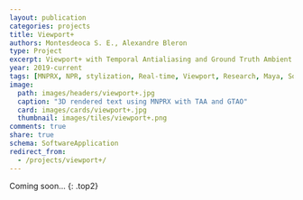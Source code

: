```yaml
---
layout: publication
categories: projects
title: Viewport+
authors: Montesdeoca S. E., Alexandre Bleron
type: Project
excerpt: Viewport+ with Temporal Antialiasing and Ground Truth Ambient Occlusion within MNPRX
year: 2019-current
tags: [MNPRX, NPR, stylization, Real-time, Viewport, Research, Maya, Software]
image:
  path: images/headers/viewport+.jpg
  caption: "3D rendered text using MNPRX with TAA and GTAO"
  card: images/cards/viewport+.jpg
  thumbnail: images/tiles/viewport+.png
comments: true
share: true
schema: SoftwareApplication
redirect_from:
  - /projects/viewport+/
---
```


Coming soon...
{: .top2}
